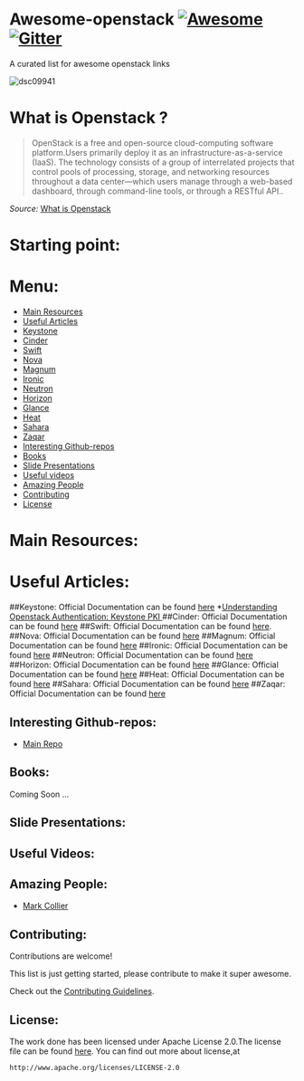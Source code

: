 # Awesome-openstack [![Awesome](https://cdn.rawgit.com/sindresorhus/awesome/d7305f38d29fed78fa85652e3a63e154dd8e8829/media/badge.svg)](https://github.com/sindresorhus/awesome) [![Gitter](https://badges.gitter.im/Join%20Chat.svg)](https://gitter.im/ramitsurana/awesome-openstack?utm_source=badge&utm_medium=badge&utm_campaign=pr-badge)

A curated list for awesome openstack links

![dsc09941](https://cloud.githubusercontent.com/assets/8342133/10628863/39364500-77e7-11e5-873a-d436f8a2a35c.jpg)


# What is Openstack ?

>  OpenStack is a free and open-source cloud-computing software platform.Users primarily deploy it as an infrastructure-as-a-service (IaaS). The technology consists of a group of interrelated projects that control pools of processing, storage, and networking resources throughout a data center—which users manage through a web-based dashboard, through command-line tools, or through a RESTful API..

_Source:_ [What is Openstack](https://en.wikipedia.org/wiki/OpenStack)

# Starting point:


# Menu:
* [Main Resources](#main-resources)
* [Useful Articles](#useful-articles)
 * [Keystone](#keystone)
 * [Cinder](#cinder)
 * [Swift](#swift)
 * [Nova](#nova)
 * [Magnum](#magnum)
 * [Ironic](#ironic)
 * [Neutron](#neutron)
 * [Horizon](#horizon)
 * [Glance](#glance)
 * [Heat](#heat)
 * [Sahara](#sahara)
 * [Zaqar](#zaqar)
* [Interesting Github-repos](#interesting-github-repos)
* [Books](#books)
* [Slide Presentations](#slide-presentations)
* [Useful videos](#useful-videos)
* [Amazing People](#amazing-people)
* [Contributing](#contributing)
* [License](#license)

# Main Resources:
# Useful Articles:
##Keystone:
Official Documentation can be found [here](http://docs.openstack.org/developer/keystone/)
*[Understanding Openstack Authentication: Keystone PKI ](https://www.mirantis.com/blog/understanding-openstack-authentication-keystone-pki/)
##Cinder:
Official Documentation can be found [here](http://docs.openstack.org/developer/cinder/)
##Swift:
Official Documentation can be found [here](http://docs.openstack.org/developer/swift/).
##Nova:
Official Documentation can be found [here](http://docs.openstack.org/developer/nova/)
##Magnum:
Official Documentation can be found [here](http://docs.openstack.org/developer/magnum/)
##Ironic:
Official Documentation can be found [here](http://docs.openstack.org/developer/ironic/)
##Neutron:
Official Documentation can be found [here](http://docs.openstack.org/developer/neutron/)
##Horizon:
Official Documentation can be found [here](http://docs.openstack.org/developer/horizon/)
##Glance:
Official Documentation can be found [here](http://docs.openstack.org/developer/glance/)
##Heat:
Official Documentation can be found [here](http://docs.openstack.org/developer/heat/)
##Sahara:
Official Documentation can be found [here](http://docs.openstack.org/developer/sahara/)
##Zaqar:
Official Documentation can be found [here](http://docs.openstack.org/developer/zaqar/)


## Interesting Github-repos:
* [Main Repo](https://www.github.com/openstack)

## Books:
Coming Soon ...

## Slide Presentations:
 

## Useful Videos:


## Amazing People:
* [Mark Collier](https://www.twitter.com/sparkycollier)

## Contributing:
Contributions are welcome!

This list is just getting started, please contribute to make it super awesome.

Check out the [Contributing Guidelines](https://github.com/ramitsurana/awesome-openstack/blob/master/CONTRIBUTING.md).

## License:

  The work done has been licensed under Apache License 2.0.The license file can be found
  [here](https://github.com/ramitsurana/awesome-openstack/blob/master/LICENSE).
  You can find out more about license,at
  
    http://www.apache.org/licenses/LICENSE-2.0
